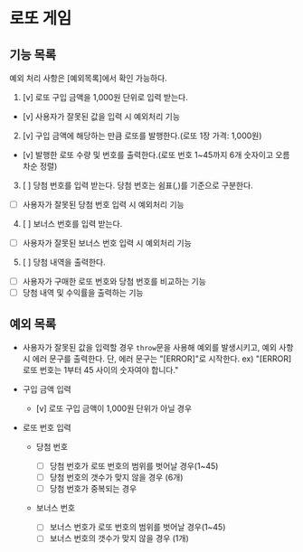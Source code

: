 # 로또 게임

<!-- ## 게임 설명

## 순서도



## 파일 구조 -->

## 기능 목록

예외 처리 사항은 [예외목록]에서 확인 가능하다.

1. [v] 로또 구입 금액을 1,000원 단위로 입력 받는다.

- [v] 사용자가 잘못된 값을 입력 시 예외처리 기능

2. [v] 구입 금액에 해당하는 만큼 로또를 발행한다.(로또 1장 가격: 1,000원)

- [v] 발행한 로또 수량 및 번호를 출력한다.(로또 번호 1~45까지 6개 숫자이고 오름차순 정렬)

3. [ ] 당첨 번호를 입력 받는다. 당첨 번호는 쉼표(,)를 기준으로 구분한다.

- [ ] 사용자가 잘못된 당첨 번호 입력 시 예외처리 기능

4. [ ] 보너스 번호를 입력 받는다.

- [ ] 사용자가 잘못된 보너스 번호 입력 시 예외처리 기능

5. [ ] 당첨 내역을 출력한다.

- [ ] 사용자가 구매한 로또 번호와 당첨 번호를 비교하는 기능
- [ ] 당첨 내역 및 수익률을 출력하는 기능

## 예외 목록

- 사용자가 잘못된 값을 입력할 경우 `throw`문을 사용해 예외를 발생시키고, 예외 사항 시 에러 문구를 출력한다. 단, 에러 문구는 "[ERROR]"로 시작한다.
  ex) "[ERROR] 로또 번호는 1부터 45 사이의 숫자여야 합니다."

* 구입 금액 입력

  - [v] 로또 구입 금액이 1,000원 단위가 아닐 경우

* 로또 번호 입력

  - 당첨 번호

    - [ ] 당첨 번호가 로또 번호의 범위를 벗어날 경우(1~45)
    - [ ] 당첨 번호의 갯수가 맞지 않을 경우 (6개)
    - [ ] 당첨 번호가 중복되는 경우

  - 보너스 번호
    - [ ] 보너스 번호가 로또 번호의 범위를 벗어날 경우(1~45)
    - [ ] 보너스 번호의 갯수가 맞지 않을 경우 (1개)

